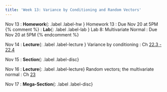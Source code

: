 ```yaml
---
title: 'Week 13: Variance by Conditioning and Random Vectors'
---
```


Nov 13
: **Homework**{: .label .label-hw } Homework 13
    : Due Nov 20 at 5PM
{% comment %}
: **Lab**{: .label .label-lab } Lab 8: Multivariate Normal
    : Due Nov 20 at 5PM
{% endcomment %}

Nov 14
: **Lecture**{: .label .label-lecture } Variance by conditioning
    : Ch [22.3 - 22.4](http://prob140.org/textbook/content/Chapter_22/03_Variance_by_Conditioning.html)

Nov 15
: **Section**{: .label .label-disc}

Nov 16
: **Lecture**{: .label .label-lecture} Random vectors; the multivariate normal
    : Ch [23](http://prob140.org/textbook/content/Chapter_23/00_Multivariate_Normal_RVs.html)

Nov 17
: **Mega-Section**{: .label .label-disc}